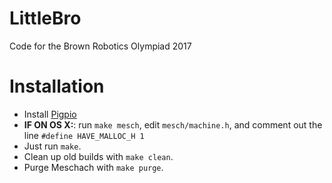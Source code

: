# LittleBro
Code for the Brown Robotics Olympiad 2017

Installation
==

* Install [Pigpio](http://abyz.co.uk/rpi/pigpio/download.html)
* **IF ON OS X:**: run ```make mesch```, edit ```mesch/machine.h```, and comment out the line ```#define HAVE_MALLOC_H 1```
* Just run ```make```.
* Clean up old builds with ```make clean```.
* Purge Meschach with ```make purge```.
